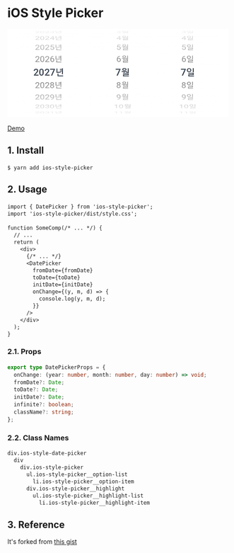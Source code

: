 # iOS Style Picker

![sample](docs/sample.jpeg)

[Demo](https://ricale.kr/ios-style-picker)

## 1. Install

```
$ yarn add ios-style-picker
```

## 2. Usage

```tsx
import { DatePicker } from 'ios-style-picker';
import 'ios-style-picker/dist/style.css';

function SomeComp(/* ... */) {
  // ...
  return (
    <div>
      {/* ... */}
      <DatePicker
        fromDate={fromDate}
        toDate={toDate}
        initDate={initDate}
        onChange={(y, m, d) => {
          console.log(y, m, d);
        }}
      />
    </div>
  );
}
```

### 2.1. Props

```ts
export type DatePickerProps = {
  onChange: (year: number, month: number, day: number) => void;
  fromDate?: Date;
  toDate?: Date;
  initDate?: Date;
  infinite?: boolean;
  className?: string;
};
```

### 2.2. Class Names

```
div.ios-style-date-picker
  div
    div.ios-style-picker
      ul.ios-style-picker__option-list
        li.ios-style-picker__option-item
      div.ios-style-picker__highlight
        ul.ios-style-picker__highlight-list
          li.ios-style-picker__highlight-item
```

## 3. Reference

It's forked from [this gist](https://gist.github.com/wjpeters/876a8fe4040a2bb4b4eb28d2270620a5)
